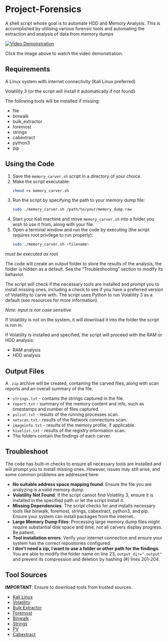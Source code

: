 # Project-Forensics
A shell script whose goal is to automate HDD and Memory Analysis. This is accomplished by utilising various forensic tools and automating the extraction and analysis of data from memory dumps

[![Video Demonstration](https://img.youtube.com/vi/J1oS8VQSrmg/0.jpg)](https://youtu.be/J1oS8VQSrmg)

Click the image above to watch the video demonstration.

## Requirements
A Linux system with internet connectivity (Kali Linux preferred)

Volatility 3 (or the script will install it automatically if not found)

The following tools will be installed if missing:
- file
- binwalk
- bulk_extractor
- foremost
- strings
- cabextract
- python3
- pip

## Using the Code
1. Save the `memory_carver.sh` script in a directory of your choice.
2. Make the script executable:
    ```bash
    chmod +x memory_carver.sh
    ```
3. Run the script by specifying the path to your memory dump file:
    ```bash
    sudo ./memory_carver.sh /path/to/your/memory_dump.raw
    ```
4. Start your Kali machine and move `memory_carver.sh` into a folder you wish to use it from, along with your file.
5. Open a terminal window and run the code by executing (the script requires root privilege to run properly):
    ```bash
    sudo ./memory_carver.sh <filename>
    ```
*must be executed as root*

The code will create an output folder to store the results of the analysis, the folder is hidden as a default. See the “Troubleshooting” section to modify its behavior.

The script will check if the necessary tools are installed and prompt you to install missing ones, including a check to see if you have a preferred version of Volatility to carve with. The script uses Python to run Volatility 3 as a default (see resources for more information).

*Note: input is not case sensitive*

If Volatility is not on the system, it will download it into the folder the script is run in.

If Volatility is installed and specified, the script will proceed with the RAM or HDD analysis:
- RAM analysis
- HDD analysis

## Output Files
A `.zip` archive will be created, containing the carved files, along with scan reports and an overall summary of the file. 

- `strings.lst` - contains the strings captured in the file.
- `report.txt` - summary of the memory content and info, such as timestamps and number of files captured.
- `pslist.txt` - results of the running processes scan.
- `netscan.txt` - results of the Network connections scan.
- `imageinfo.txt` - results of the memory profile, if applicable.
- `hivelist.txt` - results of the registry information scan.
- The folders contain the findings of each carver.

## Troubleshoot
The code has built-in checks to ensure all necessary tools are installed and will prompt you to install missing ones. However, issues may still arise, and some common problems are addressed here:

- **No suitable address space mapping found**: Ensure the file you are analyzing is a valid memory dump.
- **Volatility Not Found**: If the script cannot find Volatility 3, ensure it is installed in the specified path or let the script install it.
- **Missing Dependencies**: The script checks for and installs necessary tools like binwalk, foremost, strings, cabextract, python3, and pip. Ensure your system can install packages from the internet.
- **Large Memory Dump Files**: Processing large memory dump files might require substantial disk space and time; not all carvers display progress. Be patient.
- **Tool installation errors**: Verify your internet connection and ensure your system has the correct repositories configured.
- **I don’t need a zip, I want to use a folder or other path for the findings**: You are able to modify the folder name on line 23, `output_dir=".output"` and prevent its compression and deletion by hashing (#) lines 201-204.

## Tool Sources
**IMPORTANT**: Ensure to download tools from trusted sources.

- [Kali Linux](https://www.kali.org)
- [Volatility](https://www.volatilityfoundation.org)
- [Bulk Extractor](https://github.com/simsong/bulk_extractor)
- [Foremost](https://foremost.sourceforge.net)
- [Binwalk](https://github.com/ReFirmLabs/binwalk)
- [Strings](https://linux.die.net/man/1/strings)
- [PV](https://linux.die.net/man/1/pv)
- [Cabextract](https://www.cabextract.org.uk)
